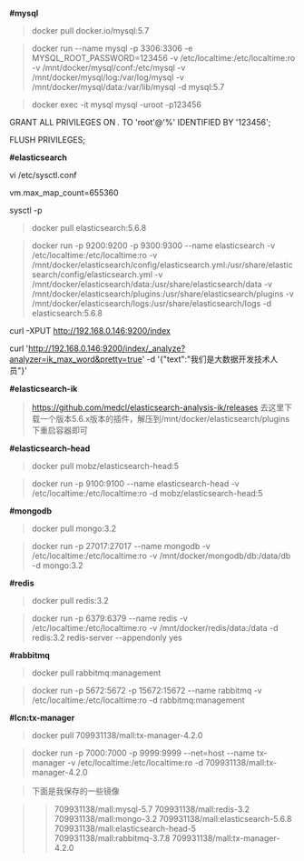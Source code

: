 **#mysql**

> docker pull docker.io/mysql:5.7

> docker run --name mysql -p 3306:3306 -e MYSQL_ROOT_PASSWORD=123456 -v /etc/localtime:/etc/localtime:ro -v /mnt/docker/mysql/conf:/etc/mysql -v /mnt/docker/mysql/log:/var/log/mysql -v /mnt/docker/mysql/data:/var/lib/mysql -d mysql:5.7

> docker exec -it mysql mysql -uroot -p123456

GRANT ALL PRIVILEGES ON *.* TO 'root'@'%' IDENTIFIED BY '123456';

FLUSH PRIVILEGES;


**#elasticsearch**

vi /etc/sysctl.conf

vm.max_map_count=655360

sysctl -p

> docker pull elasticsearch:5.6.8

> docker run -p 9200:9200 -p 9300:9300 --name elasticsearch -v /etc/localtime:/etc/localtime:ro -v /mnt/docker/elasticsearch/config/elasticsearch.yml:/usr/share/elasticsearch/config/elasticsearch.yml -v /mnt/docker/elasticsearch/data:/usr/share/elasticsearch/data -v /mnt/docker/elasticsearch/plugins:/usr/share/elasticsearch/plugins -v /mnt/docker/elasticsearch/logs:/usr/share/elasticsearch/logs -d elasticsearch:5.6.8

curl -XPUT http://192.168.0.146:9200/index

curl 'http://192.168.0.146:9200/index/_analyze?analyzer=ik_max_word&pretty=true' -d '{"text":"我们是大数据开发技术人员"}'

**#elasticsearch-ik**

> https://github.com/medcl/elasticsearch-analysis-ik/releases 去这里下载一个版本5.6.x版本的插件，解压到/mnt/docker/elasticsearch/plugins下重启容器即可

**#elasticsearch-head**

> docker pull mobz/elasticsearch-head:5

> docker run -p 9100:9100 --name elasticsearch-head -v /etc/localtime:/etc/localtime:ro -d mobz/elasticsearch-head:5


**#mongodb**

> docker pull mongo:3.2

> docker run -p 27017:27017 --name mongodb -v /etc/localtime:/etc/localtime:ro -v /mnt/docker/mongodb/db:/data/db -d mongo:3.2


**#redis**

> docker pull redis:3.2

> docker run -p 6379:6379 --name redis -v /etc/localtime:/etc/localtime:ro -v /mnt/docker/redis/data:/data -d redis:3.2 redis-server --appendonly yes


**#rabbitmq**

> docker pull rabbitmq:management

> docker run -p 5672:5672 -p 15672:15672 --name rabbitmq -v /etc/localtime:/etc/localtime:ro -d rabbitmq:management


**#lcn:tx-manager**

> docker pull 709931138/mall:tx-manager-4.2.0

> docker run -p 7000:7000 -p 9999:9999 --net=host --name tx-manager -v /etc/localtime:/etc/localtime:ro -d 709931138/mall:tx-manager-4.2.0


> 下面是我保存的一些镜像

>> 709931138/mall:mysql-5.7
>> 709931138/mall:redis-3.2
>> 709931138/mall:mongo-3.2
>> 709931138/mall:elasticsearch-5.6.8
>> 709931138/mall:elasticsearch-head-5
>> 709931138/mall:rabbitmq-3.7.8
>> 709931138/mall:tx-manager-4.2.0